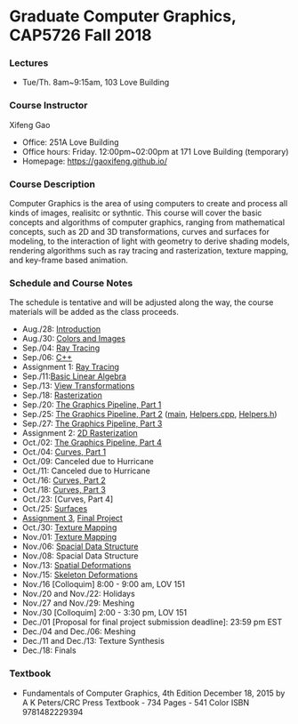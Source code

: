 # Graduate Computer Graphics, CAP5726 Fall 2018
### Lectures
- Tue/Th. 8am~9:15am, 103 Love Building
### Course Instructor
Xifeng Gao
- Office: 251A Love Building
- Office hours: Friday. 12:00pm~02:00pm at 171 Love Building (temporary)
- Homepage: https://gaoxifeng.github.io/
### Course Description
Computer Graphics is the area of using computers to create and process all kinds of images, realisitc or sythntic. This course will cover the basic concepts and algorithms of computer graphics, ranging from mathematical concepts, such as 2D and 3D transformations, curves and surfaces for modeling, to the interaction of light with geometry to derive shading models, rendering algorithms such as ray tracing and rasterization, texture mapping, and key-frame based animation.

### Schedule and Course Notes 
The schedule is tentative and will be adjusted along the way, the course materials will be added as the class proceeds.
- Aug./28: [Introduction](https://gaoxifeng.github.io/cg18Fall/01-Introduction.pdf)
- Aug./30: [Colors and Images](https://gaoxifeng.github.io/cg18Fall/02-Images.pdf)
- Sep./04: [Ray Tracing](https://gaoxifeng.github.io/cg18Fall/03-Ray-Tracing.pdf)
- Sep./06: [C++](https://gaoxifeng.github.io/cg18Fall/04-C++.pdf)
- Assignment 1: [Ray Tracing](https://gaoxifeng.github.io/cg18Fall/Assignment_1.zip)
- Sep./11:[Basic Linear Algebra](https://gaoxifeng.github.io/cg18Fall/05-Basic-Linear-Algebra.pdf)
- Sep./13: [View Transformations](https://gaoxifeng.github.io/cg18Fall/06-Viewing.pdf)
- Sep./18: [Rasterization](https://gaoxifeng.github.io/cg18Fall/07-Rasterization.pdf)
- Sep./20: [The Graphics Pipeline, Part 1](https://gaoxifeng.github.io/cg18Fall/08-The-OpenGL-Graphics-Pipeline-1.pdf)
- Sep./25: [The Graphics Pipeline, Part 2](https://gaoxifeng.github.io/cg18Fall/09-The-OpenGL-Graphics-Pipeline.pdf) ([main](https://gaoxifeng.github.io/cg18Fall/main.cpp), [Helpers.cpp](https://gaoxifeng.github.io/cg18Fall/Helpers.cpp), [Helpers.h](https://gaoxifeng.github.io/cg18Fall/Helpers.h))
- Sep./27: [The Graphics Pipeline, Part 3](https://gaoxifeng.github.io/cg18Fall/10-The-OpenGL-Graphics-Pipeline-Part-3.pdf)
- Assignment 2: [2D Rasterization](https://gaoxifeng.github.io/cg18Fall/Assignment_2.zip)
- Oct./02: [The Graphics Pipeline, Part 4](https://gaoxifeng.github.io/cg18Fall/10-The-OpenGL-Graphics-Pipeline-Part-3.pdf)
- Oct./04: [Curves, Part 1](https://gaoxifeng.github.io/cg18Fall/11-Designing-Interpolating-Curves.pdf)
- Oct./09: Canceled due to Hurricane
- Oct./11: Canceled due to Hurricane
- Oct./16: [Curves, Part 2](https://gaoxifeng.github.io/cg18Fall/12-Designing-Interpolating-Curves-Part2.pdf)
- Oct./18: [Curves, Part 3](https://gaoxifeng.github.io/cg18Fall/13-Designing-Approximating-Curves.pdf)
- Oct./23: [Curves, Part 4]
- Oct./25: [Surfaces](https://gaoxifeng.github.io/cg18Fall/14-Designing-Surfaces.pdf)
- [Assignment 3](https://gaoxifeng.github.io/cg18Fall/Assignment_3.zip), [Final Project](https://gaoxifeng.github.io/cg18Fall/Final-Project.zip)
- Oct./30: [Texture Mapping](https://gaoxifeng.github.io/cg18Fall/15-Texture-Mapping_copressed.pdf)
- Nov./01: [Texture Mapping](https://gaoxifeng.github.io/cg18Fall/15-Texture-Mapping_copressed.pdf)
- Nov./06: [Spacial Data Structure](https://gaoxifeng.github.io/cg18Fall/16-Spatial-Data-Structures.pdf)
- Nov./08: Spacial Data Structure
- Nov./13: [Spatial Deformations](https://gaoxifeng.github.io/cg18Fall/17-Spatial_and_Skeletal_Deformations.pdf)  
- Nov./15: [Skeleton Deformations](https://gaoxifeng.github.io/cg18Fall/18-Spatial-and-Skeletal-Deformations.pdf)  
- Nov./16 [Colloquim] 8:00 - 9:00 am, LOV 151
- Nov./20 and Nov./22: Holidays
- Nov./27 and Nov./29: Meshing
- Nov./30 [Colloquim] 2:00 - 3:30 pm, LOV 151
- Dec./01 [Proposal for final project submission deadline]: 23:59 pm EST
- Dec./04 and Dec./06: Meshing
- Dec./11 and Dec./13: Texture Synthesis
- Dec./18: Finals

### Textbook
- Fundamentals of Computer Graphics, 4th Edition December 18, 2015 by A K Peters/CRC Press Textbook - 734 Pages - 541 Color ISBN 9781482229394
